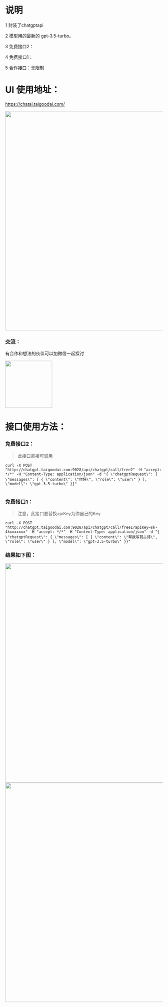 # 说明
1 封装了chatgptapi

2 模型用的最新的 gpt-3.5-turbo。

3 免费接口2：

4 免费接口1：

5 合作接口：无限制

# UI 使用地址：

https://chatai.taigoodai.com/

 <img src="https://user-images.githubusercontent.com/10082030/225298117-bb128bba-d3e8-41d1-b92e-693fb755cea7.png" width="700">


### 交流：
有合作和想法的伙伴可以加微信一起探讨

 <img src="https://user-images.githubusercontent.com/10082030/222692165-c91396fb-8062-473e-b083-c201fa19e9f1.png" width="150">


# 接口使用方法：
### 免费接口2：
> 此接口直接可调用
```
curl -X POST "http://chatgpt.taigoodai.com:9028/api/chatgpt/call/free2" -H "accept: */*" -H "Content-Type: application/json" -d "{ \"chatgptRequest\": { \"messages\": [ { \"content\": \"你好\", \"role\": \"user\" } ], \"model\": \"gpt-3.5-turbo\" }}"


```

### 免费接口1：
> 注意，此接口要替换apiKey为你自己的Key

```
curl -X POST "http://chatgpt.taigoodai.com:9028/api/chatgpt/call/free1?apiKey=sk-4kxxxxxxx" -H "accept: */*" -H "Content-Type: application/json" -d "{ \"chatgptRequest\": { \"messages\": [ { \"content\": \"帮我写首古诗\", \"role\": \"user\" } ], \"model\": \"gpt-3.5-turbo\" }}"
```



### 结果如下图：

 <img src="https://user-images.githubusercontent.com/10082030/222701499-b1b31636-26e9-4489-8a02-19ae1e9c8193.png" width="700">


 <img src="https://user-images.githubusercontent.com/10082030/222691557-e3f95750-9a96-4df6-b259-0c608f9d2dfd.png" width="700">



